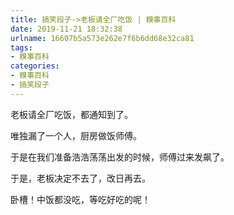 ```yaml
---
title: 搞笑段子->老板请全厂吃饭 | 糗事百科
date: 2019-11-21 18:32:38
urlname: 16607b5a573e262e7f6b6dd68e32ca81
tags: 
- 糗事百科
categories:
- 糗事百科
- 搞笑段子
---
```

老板请全厂吃饭，都通知到了。

唯独漏了一个人，厨房做饭师傅。

于是在我们准备浩浩荡荡出发的时候，师傅过来发飙了。

于是，老板决定不去了，改日再去。

卧槽！中饭都没吃，等吃好吃的呢！


